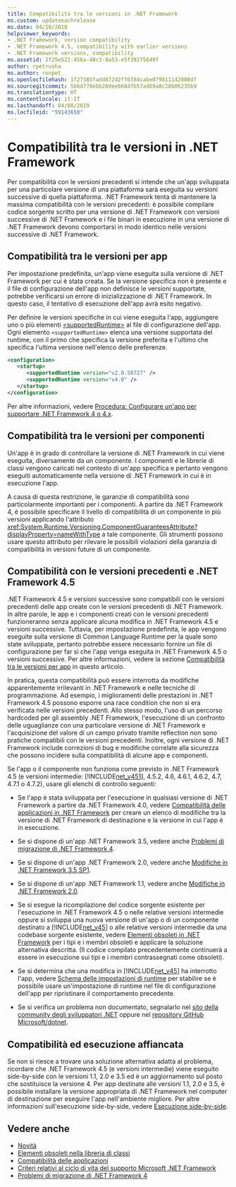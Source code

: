 ```yaml
---
title: Compatibilità tra le versioni in .NET Framework
ms.custom: updateeachrelease
ms.date: 04/10/2018
helpviewer_keywords:
- .NET Framework, version compatibility
- .NET Framework 4.5, compatibility with earlier versions
- .NET Framework versions, compatibility
ms.assetid: 2f25e522-456a-48c3-8a53-e5f39275649f
author: rpetrusha
ms.author: ronpet
ms.openlocfilehash: 1f27385fadd872d2ff6f84cabe079811142008df
ms.sourcegitcommit: 5b6d778ebb269ee6684fb57ad69a8c28b06235b9
ms.translationtype: HT
ms.contentlocale: it-IT
ms.lasthandoff: 04/08/2019
ms.locfileid: "59143650"
---
```

# <a name="version-compatibility-in-the-net-framework"></a>Compatibilità tra le versioni in .NET Framework
Per compatibilità con le versioni precedenti si intende che un'app sviluppata per una particolare versione di una piattaforma sarà eseguita su versioni successive di quella piattaforma. .NET Framework tenta di mantenere la massima compatibilità con le versioni precedenti: è possibile compilare codice sorgente scritto per una versione di .NET Framework con versioni successive di .NET Framework e i file binari in esecuzione in una versione di .NET Framework devono comportarsi in modo identico nelle versioni successive di .NET Framework.  
  
<a name="Apps"></a>   
## <a name="version-compatibility-for-apps"></a>Compatibilità tra le versioni per app  
 Per impostazione predefinita, un'app viene eseguita sulla versione di .NET Framework per cui è stata creata. Se la versione specifica non è presente e il file di configurazione dell'app non definisce le versioni supportate, potrebbe verificarsi un errore di inizializzazione di .NET Framework. In questo caso, il tentativo di esecuzione dell'app avrà esito negativo.  
  
 Per definire le versioni specifiche in cui viene eseguita l'app, aggiungere uno o più elementi [\<supportedRuntime>](../../../docs/framework/configure-apps/file-schema/startup/supportedruntime-element.md) al file di configurazione dell'app. Ogni elemento `<supportedRuntime>` elenca una versione supportata del runtime, con il primo che specifica la versione preferita e l'ultimo che specifica l'ultima versione nell'elenco delle preferenze.  
  
```xml  
<configuration>  
   <startup>  
      <supportedRuntime version="v2.0.50727" />  
      <supportedRuntime version="v4.0" />  
   </startup>  
</configuration>  
```  
  
 Per altre informazioni, vedere [Procedura: Configurare un'app per supportare .NET Framework 4 o 4.x](../../../docs/framework/migration-guide/how-to-configure-an-app-to-support-net-framework-4-or-4-5.md).  
  
## <a name="version-compatibility-for-components"></a>Compatibilità tra le versioni per componenti  
 Un'app è in grado di controllare la versione di .NET Framework in cui viene eseguita, diversamente da un componente. I componenti e le librerie di classi vengono caricati nel contesto di un'app specifica e pertanto vengono eseguiti automaticamente nella versione di .NET Framework in cui è in esecuzione l'app.  
  
 A causa di questa restrizione, le garanzie di compatibilità sono particolarmente importanti per i componenti. A partire da .NET Framework 4, è possibile specificare il livello di compatibilità di un componente in più versioni applicando l'attributo <xref:System.Runtime.Versioning.ComponentGuaranteesAttribute?displayProperty=nameWithType> a tale componente. Gli strumenti possono usare questo attributo per rilevare le possibili violazioni della garanzia di compatibilità in versioni future di un componente.  
  
## <a name="backward-compatibility-and-the-net-framework-45"></a>Compatibilità con le versioni precedenti e .NET Framework 4.5  
 .NET Framework 4.5 e versioni successive sono compatibili con le versioni precedenti delle app create con le versioni precedenti di .NET Framework. In altre parole, le app e i componenti creati con le versioni precedenti funzioneranno senza applicare alcuna modifica in .NET Framework 4.5 e versioni successive. Tuttavia, per impostazione predefinita, le app vengono eseguite sulla versione di Common Language Runtime per la quale sono state sviluppate, pertanto potrebbe essere necessario fornire un file di configurazione per far sì che l'app venga eseguita in .NET Framework 4.5 o versioni successive. Per altre informazioni, vedere la sezione [Compatibilità tra le versioni per app](#Apps) in questo articolo.  
  
 In pratica, questa compatibilità può essere interrotta da modifiche apparentemente irrilevanti in .NET Framework e nelle tecniche di programmazione. Ad esempio, i miglioramenti delle prestazioni in .NET Framework 4.5 possono esporre una race condition che non si era verificata nelle versioni precedenti. Allo stesso modo, l'uso di un percorso hardcoded per gli assembly .NET Framework, l'esecuzione di un confronto delle uguaglianze con una particolare versione di .NET Framework e l'acquisizione del valore di un campo privato tramite reflection non sono pratiche compatibili con le versioni precedenti. Inoltre, ogni versione di .NET Framework include correzioni di bug e modifiche correlate alla sicurezza che possono incidere sulla compatibilità di alcune app e componenti.  
  
 Se l'app o il componente non funziona come previsto in .NET Framework 4.5 (e versioni intermedie: [!INCLUDE[net_v451](../../../includes/net-v451-md.md)], 4.5.2, 4.6, 4.6.1, 4.6.2, 4.7, 4.7.1 o 4.7.2), usare gli elenchi di controllo seguenti:  
  
-  Se l'app è stata sviluppata per l'esecuzione in qualsiasi versione di .NET Framework a partire da .NET Framework 4.0, vedere [Compatibilità delle applicazioni in .NET Framework](application-compatibility.md) per creare un elenco di modifiche tra la versione di .NET Framework di destinazione e la versione in cui l'app è in esecuzione.  

- Se si dispone di un'app .NET Framework 3.5, vedere anche [Problemi di migrazione di .NET Framework 4](../../../docs/framework/migration-guide/net-framework-4-migration-issues.md).

- Se si dispone di un'app .NET Framework 2.0, vedere anche [Modifiche in .NET Framework 3.5 SP1](https://go.microsoft.com/fwlink/?LinkId=186989).

- Se si dispone di un'app .NET Framework 1.1, vedere anche [Modifiche in .NET Framework 2.0](https://go.microsoft.com/fwlink/?LinkID=125263).  
  
-   Se si esegue la ricompilazione del codice sorgente esistente per l'esecuzione in .NET Framework 4.5 o nelle relative versioni intermedie oppure si sviluppa una nuova versione di un'app o di un componente destinato a [!INCLUDE[net_v45](../../../includes/net-v45-md.md)] o alle relative versioni intermedie da una codebase sorgente esistente, vedere [Elementi obsoleti in .NET Framework](../../../docs/framework/whats-new/whats-obsolete.md) per i tipi e i membri obsoleti e applicare la soluzione alternativa descritta. (Il codice compilato precedentemente continuerà a essere in esecuzione sui tipi e i membri contrassegnati come obsoleti).  
  
-   Se si determina che una modifica in [!INCLUDE[net_v45](../../../includes/net-v45-md.md)] ha interrotto l'app, vedere [Schema delle impostazioni di runtime](../../../docs/framework/configure-apps/file-schema/runtime/index.md) per stabilire se è possibile usare un'impostazione di runtime nel file di configurazione dell'app per ripristinare il comportamento precedente.  
  
-   Se si verifica un problema non documentato, segnalarlo nel [sito della community degli sviluppatori .NET](https://developercommunity.visualstudio.com/spaces/61/index.html) oppure nel [repository GitHub Microsoft/dotnet](https://github.com/microsoft/dotnet/issues).
  
## <a name="compatibility-and-side-by-side-execution"></a>Compatibilità ed esecuzione affiancata  
 Se non si riesce a trovare una soluzione alternativa adatta al problema, ricordare che .NET Framework 4.5 (e versioni intermedie) viene eseguito side-by-side con le versioni 1.1, 2.0 e 3.5 ed è un aggiornamento sul posto che sostituisce la versione 4. Per app destinate alle versioni 1.1, 2.0 e 3.5, è possibile installare la versione appropriata di .NET Framework nel computer di destinazione per eseguire l'app nell'ambiente migliore. Per altre informazioni sull'esecuzione side-by-side, vedere [Esecuzione side-by-side](../../../docs/framework/deployment/side-by-side-execution.md).  
  
## <a name="see-also"></a>Vedere anche

- [Novità](../../../docs/framework/whats-new/index.md)
- [Elementi obsoleti nella libreria di classi](../../../docs/framework/whats-new/whats-obsolete.md)
- [Compatibilità delle applicazioni](../../../docs/framework/migration-guide/application-compatibility.md)
- [Criteri relativi al ciclo di vita del supporto Microsoft .NET Framework](https://go.microsoft.com/fwlink/p/?LinkId=248212)
- [Problemi di migrazione di .NET Framework 4](../../../docs/framework/migration-guide/net-framework-4-migration-issues.md)
